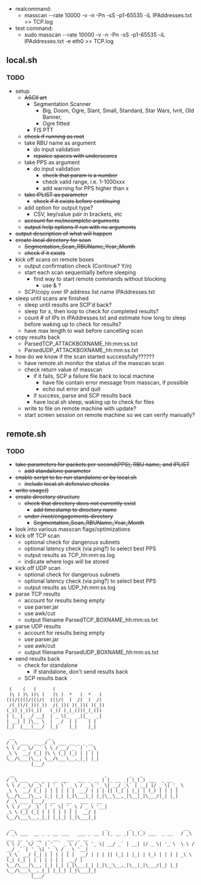 * realcommand:
    *  masscan --rate 10000 -v -n -Pn -sS -p1-65535 -iL IPAddresses.txt >> TCP.log
* test command: 
    * sudo masscan --rate 10000 -v -n -Pn -sS -p1-65535 -iL IPAddresses.txt -e eth0 >> TCP.log

## local.sh
### TODO
* setup
    * ~~ASCII art~~
        * Segmentation Scanner
            * Big, Doom, Ogre, Slant, Small, Standard, Star Wars, Ivrit, Old Banner, 
            * Ogre fitted
        * FIS PTT
    * ~~check if running as root~~
    * take RBU name as argument
        * do input validation
        * ~~repalce spaces with underscores~~
    * take PPS as argument
        * do input validation
            * ~~check that param is a number~~
            * check valid range, i.e. 1-1000xxx
            * add warning for PPS higher than x
    * ~~take IPLIST as parameter~~
        * ~~check if it exists before continuing~~
    * add option for output type?
        * CSV, key/value pair in brackets, etc
    * ~~account for no/incomplete arguments~~
    * ~~output help options if run with no arguments~~
* ~~output description of what will happen~~
* ~~create local directory for scan~~
    * ~~Segmentation_Scan_RBUName_Year_Month~~
    * ~~check if it exists~~
* kick off scans on remote boxes
    * output confirmation check (Continue? Y/n)
    * start each scan sequentially before sleeping
        * find way to start remote commands without blocking
            * use & ?
    * SCP/copy over IP address list name IPAddresses.txt
* sleep until scans are finished
    * sleep until results are SCP'd back?
    * sleep for x, then loop to check for completed results?
    * count # of IPs in IPAddresses.txt and estimate how long to sleep before waking up to check for results?
    * have max length to wait before cancelling scan
* copy results back
    * ParsedTCP_ATTACKBOXNAME_hh:mm:ss.txt
    * ParsedUDP_ATTACKBOXNAME_hh:mm:ss.txt
* how do we know if the scan started successfully??????
    * have remote.sh monitor the status of the masscan scan
    * check return value of masscan
        * if it fails, SCP a failure file back to local machine
            * have file contain error message from masscan, if possible
            * echo out error and quit
        * if success, parse and SCP results back
        * have local.sh sleep, waking up to check for files
    * write to file on remote machine with update?
    * start screen session on remote machine so we can verify manually?

## remote.sh
### TODO
* ~~take parameters for packets per second(PPS), RBU name, and IPLIST~~
    * ~~add standalone parameter~~
* ~~enable script to be run standalone or by local.sh~~
    * ~~include local.sh defensive checks~~
* ~~write usage()~~
* ~~create directory structure~~
    * ~~check that directory does not currently exist~~
        * ~~add timestamp to directory name~~
    * ~~under /root/engagements directory~~
        * ~~Segmentation_Scan_RBUName_Year_Month~~
* look into various masscan flags/optimizations
* kick off TCP scan
    * optional check for dangerous subnets
    * optional latency check (via ping?) to select best PPS
    * output results as TCP_hh:mm:ss.log
    * indicate where logs will be stored
* kick off UDP scan
    * optional check for dangerous subnets
    * optional latency check (via ping?) to select best PPS
    * output results as UDP_hh:mm:ss.log
* parse TCP results
    * account for results being empty
    * use parser.jar
    * use awk/cut
    * output filename ParsedTCP_BOXNAME_hh:mm:ss.txt
* parse UDP results
    * account for results being empty
    * use parser.jar
    * use awk/cut
    * output filename ParsedUDP_BOXNAME_hh:mm:ss.txt
* send results back
    * check for standalone
        * if standalone, don't send results back
    * SCP results back



```
 (    (   (      (                   
 )\ ) )\ ))\ )   )\ )  *   )  *   )  
(()/((()/(()/(  (()/(  )  /(  )  /(  
 /(_))/(_))(_))  /(_))( )(_))( )(_)) 
(_))_(_))(_))   (_)) (_(_())(_(_())  
| |_ |_ _/ __|  | _ \|_   _||_   _|  
| __| | |\__ \  |  _/  | |    | |    
|_|  |___|___/  |_|    |_|    |_|    
```           
```
 __            __                 
/ _\ ___  __ _/ _\ ___ __ _ _ __  
\ \ / _ \/ _` \ \ / __/ _` | '_ \ 
_\ \  __/ (_| |\ \ (_| (_| | | | |
\__/\___|\__, \__/\___\__,_|_| |_|
         |___/                    
```

```
 __                                 _        _   _              
/ _\ ___  __ _ _ __ ___   ___ _ __ | |_ __ _| |_(_) ___  _ __   
\ \ / _ \/ _\` | '_ \` _ \ / _ \ '_ \| __/ _\` | __| |/ _ \| '_ \  
_\ \  __/ (_| | | | | | |  __/ | | | || (_| | |_| | (_) | | | | 
\__/\___|\__, |_| |_| |_|\___|_| |_|\__\__,_|\__|_|\___/|_| |_| 
/ _\ ___ |___/_ __  _ __   ___ _ __                             
\ \ / __/ _\` | '_ \| '_ \ / _ \ '__|                            
_\ \ (_| (_| | | | | | | |  __/ |                               
\__/\___\__,_|_| |_|_| |_|\___|_|                               
```                                                             



```
 __                                 _        _   _               __                                 
/ _\ ___  __ _ _ __ ___   ___ _ __ | |_ __ _| |_(_) ___  _ __   / _\ ___ __ _ _ __  _ __   ___ _ __ 
\ \ / _ \/ _` | '_ ` _ \ / _ \ '_ \| __/ _` | __| |/ _ \| '_ \  \ \ / __/ _` | '_ \| '_ \ / _ \ '__|
_\ \  __/ (_| | | | | | |  __/ | | | || (_| | |_| | (_) | | | | _\ \ (_| (_| | | | | | | |  __/ |   
\__/\___|\__, |_| |_| |_|\___|_| |_|\__\__,_|\__|_|\___/|_| |_| \__/\___\__,_|_| |_|_| |_|\___|_|   
         |___/                                                                                      
```